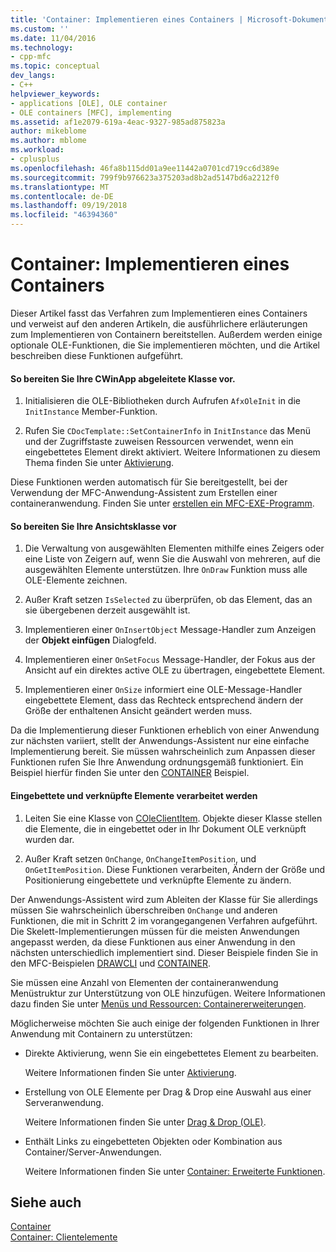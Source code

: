 ```yaml
---
title: 'Container: Implementieren eines Containers | Microsoft-Dokumentation'
ms.custom: ''
ms.date: 11/04/2016
ms.technology:
- cpp-mfc
ms.topic: conceptual
dev_langs:
- C++
helpviewer_keywords:
- applications [OLE], OLE container
- OLE containers [MFC], implementing
ms.assetid: af1e2079-619a-4eac-9327-985ad875823a
author: mikeblome
ms.author: mblome
ms.workload:
- cplusplus
ms.openlocfilehash: 46fa8b115dd01a9ee11442a0701cd719cc6d389e
ms.sourcegitcommit: 799f9b976623a375203ad8b2ad5147bd6a2212f0
ms.translationtype: MT
ms.contentlocale: de-DE
ms.lasthandoff: 09/19/2018
ms.locfileid: "46394360"
---
```

# <a name="containers-implementing-a-container"></a>Container: Implementieren eines Containers

Dieser Artikel fasst das Verfahren zum Implementieren eines Containers und verweist auf den anderen Artikeln, die ausführlichere erläuterungen zum Implementieren von Containern bereitstellen. Außerdem werden einige optionale OLE-Funktionen, die Sie implementieren möchten, und die Artikel beschreiben diese Funktionen aufgeführt.

#### <a name="to-prepare-your-cwinapp-derived-class"></a>So bereiten Sie Ihre CWinApp abgeleitete Klasse vor.

1. Initialisieren die OLE-Bibliotheken durch Aufrufen `AfxOleInit` in die `InitInstance` Member-Funktion.

1. Rufen Sie `CDocTemplate::SetContainerInfo` in `InitInstance` das Menü und der Zugriffstaste zuweisen Ressourcen verwendet, wenn ein eingebettetes Element direkt aktiviert. Weitere Informationen zu diesem Thema finden Sie unter [Aktivierung](../mfc/activation-cpp.md).

Diese Funktionen werden automatisch für Sie bereitgestellt, bei der Verwendung der MFC-Anwendung-Assistent zum Erstellen einer containeranwendung. Finden Sie unter [erstellen ein MFC-EXE-Programm](../mfc/reference/mfc-application-wizard.md).

#### <a name="to-prepare-your-view-class"></a>So bereiten Sie Ihre Ansichtsklasse vor

1. Die Verwaltung von ausgewählten Elementen mithilfe eines Zeigers oder eine Liste von Zeigern auf, wenn Sie die Auswahl von mehreren, auf die ausgewählten Elemente unterstützen. Ihre `OnDraw` Funktion muss alle OLE-Elemente zeichnen.

1. Außer Kraft setzen `IsSelected` zu überprüfen, ob das Element, das an sie übergebenen derzeit ausgewählt ist.

1. Implementieren einer `OnInsertObject` Message-Handler zum Anzeigen der **Objekt einfügen** Dialogfeld.

1. Implementieren einer `OnSetFocus` Message-Handler, der Fokus aus der Ansicht auf ein direktes active OLE zu übertragen, eingebettete Element.

1. Implementieren einer `OnSize` informiert eine OLE-Message-Handler eingebettete Element, dass das Rechteck entsprechend ändern der Größe der enthaltenen Ansicht geändert werden muss.

Da die Implementierung dieser Funktionen erheblich von einer Anwendung zur nächsten variiert, stellt der Anwendungs-Assistent nur eine einfache Implementierung bereit. Sie müssen wahrscheinlich zum Anpassen dieser Funktionen rufen Sie Ihre Anwendung ordnungsgemäß funktioniert. Ein Beispiel hierfür finden Sie unter den [CONTAINER](../visual-cpp-samples.md) Beispiel.

#### <a name="to-handle-embedded-and-linked-items"></a>Eingebettete und verknüpfte Elemente verarbeitet werden

1. Leiten Sie eine Klasse von [COleClientItem](../mfc/reference/coleclientitem-class.md). Objekte dieser Klasse stellen die Elemente, die in eingebettet oder in Ihr Dokument OLE verknüpft wurden dar.

1. Außer Kraft setzen `OnChange`, `OnChangeItemPosition`, und `OnGetItemPosition`. Diese Funktionen verarbeiten, Ändern der Größe und Positionierung eingebettete und verknüpfte Elemente zu ändern.

Der Anwendungs-Assistent wird zum Ableiten der Klasse für Sie allerdings müssen Sie wahrscheinlich überschreiben `OnChange` und anderen Funktionen, die mit in Schritt 2 im vorangegangenen Verfahren aufgeführt. Die Skelett-Implementierungen müssen für die meisten Anwendungen angepasst werden, da diese Funktionen aus einer Anwendung in den nächsten unterschiedlich implementiert sind. Dieser Beispiele finden Sie in den MFC-Beispielen [DRAWCLI](../visual-cpp-samples.md) und [CONTAINER](../visual-cpp-samples.md).

Sie müssen eine Anzahl von Elementen der containeranwendung Menüstruktur zur Unterstützung von OLE hinzufügen. Weitere Informationen dazu finden Sie unter [Menüs und Ressourcen: Containererweiterungen](../mfc/menus-and-resources-container-additions.md).

Möglicherweise möchten Sie auch einige der folgenden Funktionen in Ihrer Anwendung mit Containern zu unterstützen:

- Direkte Aktivierung, wenn Sie ein eingebettetes Element zu bearbeiten.

     Weitere Informationen finden Sie unter [Aktivierung](../mfc/activation-cpp.md).

- Erstellung von OLE Elemente per Drag & Drop eine Auswahl aus einer Serveranwendung.

     Weitere Informationen finden Sie unter [Drag & Drop (OLE)](../mfc/drag-and-drop-ole.md).

- Enthält Links zu eingebetteten Objekten oder Kombination aus Container/Server-Anwendungen.

     Weitere Informationen finden Sie unter [Container: Erweiterte Funktionen](../mfc/containers-advanced-features.md).

## <a name="see-also"></a>Siehe auch

[Container](../mfc/containers.md)<br/>
[Container: Clientelemente](../mfc/containers-client-items.md)

